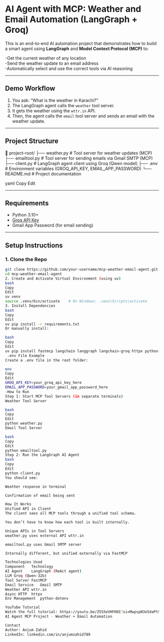 # AI Agent with MCP: Weather and Email Automation (LangGraph + Groq)

This is an end-to-end AI automation project that demonstrates how to build a smart agent using **LangGraph** and **Model Context Protocol (MCP)** to:

-Get the current weather of any location  
-Send the weather update to an email address  
-Automatically select and use the correct tools via AI reasoning

---

## Demo Workflow

1. You ask: “What is the weather in Karachi?”
2. The LangGraph agent calls the `weather` tool server.
3. It gets the weather using the `wttr.in` API.
4. Then, the agent calls the `email` tool server and sends an email with the weather update.

---

## Project Structure

📁 project-root/
├── weather.py # Tool server for weather updates (MCP)
├── emailtool.py # Tool server for sending emails via Gmail SMTP (MCP)
├── client.py # LangGraph agent client using Groq (Qwen model)
├── .env # Environment variables (GROQ_API_KEY, EMAIL_APP_PASSWORD)
└── README.md # Project documentation

yaml
Copy
Edit

---

## Requirements

- Python 3.10+
- [Groq API Key](https://console.groq.com/)
- Gmail App Password (for email sending)

---

## Setup Instructions

### 1. Clone the Repo

```bash
git clone https://github.com/your-username/mcp-weather-email-agent.git
cd mcp-weather-email-agent
2. Create and Activate Virtual Environment (using uv)
bash
Copy
Edit
uv venv
source .venv/bin/activate    # On Windows: .venv\Scripts\activate
3. Install Dependencies
bash
Copy
Edit
uv pip install -r requirements.txt
Or manually install:

bash
Copy
Edit
uv pip install fastmcp langchain langgraph langchain-groq httpx python-dotenv
 .env File Example
Create a .env file in the root folder:

env
Copy
Edit
GROQ_API_KEY=your_groq_api_key_here
EMAIL_APP_PASSWORD=your_gmail_app_password_here
-How to Run
Step 1: Start MCP Tool Servers (in separate terminals)
Weather Tool Server

bash
Copy
Edit
python weather.py
Email Tool Server

bash
Copy
Edit
python emailtool.py
Step 2: Run the LangGraph AI Agent
bash
Copy
Edit
python client.py
You should see:

Weather response in terminal

Confirmation of email being sent

How It Works
Unified API in Client
The client sees all MCP tools through a unified tool schema.

You don’t have to know how each tool is built internally.

Unique APIs in Tool Servers
weather.py uses external API wttr.in

emailtool.py uses Gmail SMTP server

Internally different, but unified externally via FastMCP

Technologies Used
Component	Technology
AI Agent	LangGraph (ReAct agent)
LLM	Groq (Qwen-32b)
Tool Server	FastMCP
Email Service	Gmail SMTP
Weather API	wttr.in
Async HTTP	httpx
Env Management	python-dotenv

YouTube Tutorial
Watch the full tutorial: https://youtu.be/Z5S5eVHFH9I?si=MwpspN3e5daPtShN
AI Agent MCP Project - Weather + Email Automation

Contact
Author: Anjum Zahid
LinkedIn: linkedin.com/in/anjumzahid789
